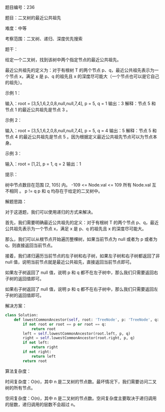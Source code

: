 题目编号：236

题目：二叉树的最近公共祖先

难度：中等

考察范围：二叉树、递归、深度优先搜索

题干：

给定一个二叉树，找到该树中两个指定节点的最近公共祖先。

最近公共祖先的定义为：对于有根树 T 的两个节点 p、q，最近公共祖先表示为一个节点 x，满足 x 是 p、q 的祖先且 x 的深度尽可能大（一个节点也可以是它自己的祖先）。

示例 1：

输入：root = [3,5,1,6,2,0,8,null,null,7,4], p = 5, q = 1
输出：3
解释：节点 5 和节点 1 的最近公共祖先是节点 3 。

示例 2：

输入：root = [3,5,1,6,2,0,8,null,null,7,4], p = 5, q = 4
输出：5
解释：节点 5 和节点 4 的最近公共祖先是节点 5 。因为根据定义最近公共祖先节点可以为节点本身。

示例 3：

输入：root = [1,2], p = 1, q = 2
输出：1

提示：

树中节点数目在范围 [2, 105] 内。
-109 <= Node.val <= 109
所有 Node.val 互不相同 。
p != q
p 和 q 均存在于给定的二叉树中。

解题思路：

对于这道题，我们可以使用递归的方式来解决。

首先，我们需要明确最近公共祖先的定义：对于有根树 T 的两个节点 p、q，最近公共祖先表示为一个节点 x，满足 x 是 p、q 的祖先且 x 的深度尽可能大。

那么，我们可以从根节点开始遍历整棵树，如果当前节点为 null 或者为 p 或者为 q，则直接返回当前节点。

接着，我们递归遍历当前节点的左子树和右子树，如果左子树和右子树都返回了非 null 值，说明当前节点就是最近公共祖先，直接返回当前节点即可。

如果左子树返回了 null 值，说明 p 和 q 都不在左子树中，那么我们只需要返回右子树的返回值即可。

如果右子树返回了 null 值，说明 p 和 q 都不在右子树中，那么我们只需要返回左子树的返回值即可。

解决方案：

```python
class Solution:
    def lowestCommonAncestor(self, root: 'TreeNode', p: 'TreeNode', q: 'TreeNode') -> 'TreeNode':
        if not root or root == p or root == q:
            return root
        left = self.lowestCommonAncestor(root.left, p, q)
        right = self.lowestCommonAncestor(root.right, p, q)
        if not left:
            return right
        if not right:
            return left
        return root
```

算法复杂度：

时间复杂度：O(n)，其中 n 是二叉树的节点数。最坏情况下，我们需要访问二叉树的所有节点。

空间复杂度：O(n)，其中 n 是二叉树的节点数。空间复杂度主要取决于递归调用的层数，递归调用的层数不会超过 n。